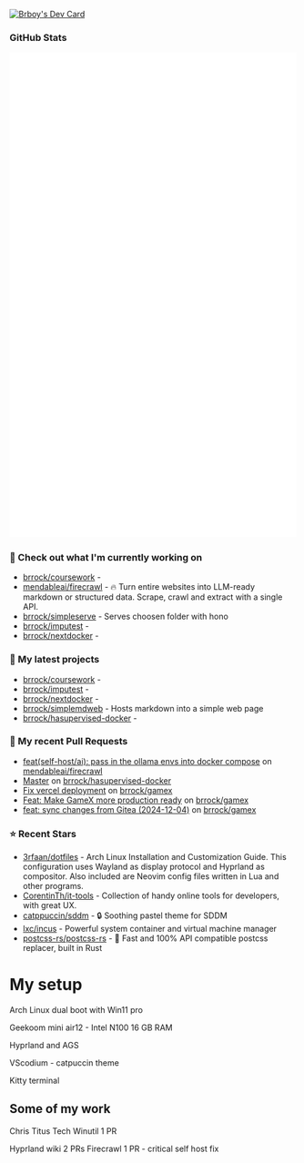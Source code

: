 <a href="https://app.daily.dev/brboy"><img src="https://api.daily.dev/devcards/v2/4Od30842NXiIC3it6dfHG.png?r=60c&type=default" width="356" alt="Brboy's Dev Card"/></a>
### GitHub Stats

<p align="left"><img src="https://raw.githubusercontent.com/brrock/brrock/main/github-metrics.svg" /></p>

### 👷 Check out what I'm currently working on

- [brrock/coursework](https://github.com/brrock/coursework) - 
- [mendableai/firecrawl](https://github.com/mendableai/firecrawl) - 🔥 Turn entire websites into LLM-ready markdown or structured data. Scrape, crawl and extract with a single API.
- [brrock/simpleserve](https://github.com/brrock/simpleserve) - Serves choosen folder with hono
- [brrock/imputest](https://github.com/brrock/imputest) - 
- [brrock/nextdocker](https://github.com/brrock/nextdocker) - 
### 🌱 My latest projects

- [brrock/coursework](https://github.com/brrock/coursework) - 
- [brrock/imputest](https://github.com/brrock/imputest) - 
- [brrock/nextdocker](https://github.com/brrock/nextdocker) - 
- [brrock/simplemdweb](https://github.com/brrock/simplemdweb) - Hosts markdown into a simple web page
- [brrock/hasupervised-docker](https://github.com/brrock/hasupervised-docker) - 
### 🔨 My recent Pull Requests

- [feat(self-host/ai): pass in the ollama envs into docker compose](https://github.com/mendableai/firecrawl/pull/1269) on [mendableai/firecrawl](https://github.com/mendableai/firecrawl)
- [Master](https://github.com/brrock/hasupervised-docker/pull/1) on [brrock/hasupervised-docker](https://github.com/brrock/hasupervised-docker)
- [Fix vercel deployment](https://github.com/brrock/gamex/pull/94) on [brrock/gamex](https://github.com/brrock/gamex)
- [Feat: Make  GameX more production ready](https://github.com/brrock/gamex/pull/93) on [brrock/gamex](https://github.com/brrock/gamex)
- [feat: sync changes from Gitea (2024-12-04)](https://github.com/brrock/gamex/pull/92) on [brrock/gamex](https://github.com/brrock/gamex)
### ⭐ Recent Stars

- [3rfaan/dotfiles](https://github.com/3rfaan/dotfiles) - Arch Linux Installation and Customization Guide. This configuration uses Wayland as display protocol and Hyprland as compositor. Also included are Neovim config files written in Lua and other programs.
- [CorentinTh/it-tools](https://github.com/CorentinTh/it-tools) - Collection of handy online tools for developers, with great UX. 
- [catppuccin/sddm](https://github.com/catppuccin/sddm) -  🔒 Soothing pastel theme for SDDM
- [lxc/incus](https://github.com/lxc/incus) - Powerful system container and virtual machine manager 
- [postcss-rs/postcss-rs](https://github.com/postcss-rs/postcss-rs) - 🚀 Fast and 100% API compatible postcss replacer, built in Rust
# My setup

Arch Linux dual boot with Win11 pro

Geekoom mini air12 - Intel N100 16 GB RAM

Hyprland and AGS 

VScodium - catpuccin theme

Kitty terminal

## Some of my work

Chris Titus Tech Winutil 1 PR

Hyprland wiki 2 PRs
Firecrawl 1 PR - critical self host fix
